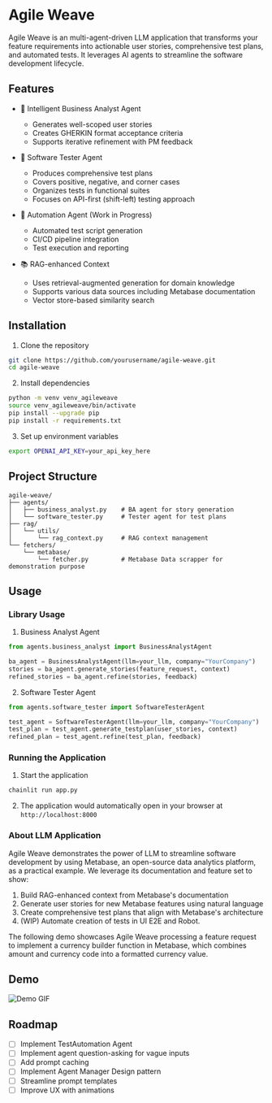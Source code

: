 # Agile Weave

Agile Weave is an multi-agent-driven LLM application that transforms your feature requirements into actionable user stories, comprehensive test plans, and automated tests. It leverages AI agents to streamline the software development lifecycle.

## Features

- 🤖 Intelligent Business Analyst Agent
  - Generates well-scoped user stories
  - Creates GHERKIN format acceptance criteria
  - Supports iterative refinement with PM feedback
  
- 🧪 Software Tester Agent
  - Produces comprehensive test plans
  - Covers positive, negative, and corner cases
  - Organizes tests in functional suites
  - Focuses on API-first (shift-left) testing approach

- 🔄 Automation Agent (Work in Progress)
  - Automated test script generation
  - CI/CD pipeline integration
  - Test execution and reporting

- 📚 RAG-enhanced Context
  - Uses retrieval-augmented generation for domain knowledge
  - Supports various data sources including Metabase documentation
  - Vector store-based similarity search

## Installation

1. Clone the repository
```bash
git clone https://github.com/yourusername/agile-weave.git
cd agile-weave
```

2. Install dependencies
```bash
python -m venv venv_agileweave
source venv_agileweave/bin/activate
pip install --upgrade pip
pip install -r requirements.txt
```

3. Set up environment variables
```bash
export OPENAI_API_KEY=your_api_key_here
```

## Project Structure

```
agile-weave/
├── agents/
│   ├── business_analyst.py    # BA agent for story generation
│   └── software_tester.py     # Tester agent for test plans
├── rag/
│   └── utils/
│       └── rag_context.py     # RAG context management
└── fetchers/
    └── metabase/
        └── fetcher.py         # Metabase Data scrapper for demonstration purpose
```

## Usage

### Library Usage

1. Business Analyst Agent
```python
from agents.business_analyst import BusinessAnalystAgent

ba_agent = BusinessAnalystAgent(llm=your_llm, company="YourCompany")
stories = ba_agent.generate_stories(feature_request, context)
refined_stories = ba_agent.refine(stories, feedback)
```

2. Software Tester Agent
```python
from agents.software_tester import SoftwareTesterAgent

test_agent = SoftwareTesterAgent(llm=your_llm, company="YourCompany")
test_plan = test_agent.generate_testplan(user_stories, context)
refined_plan = test_agent.refine(test_plan, feedback)
```

### Running the Application

1. Start the application
```bash
chainlit run app.py
```

2. The application would automatically open in your browser at `http://localhost:8000`


### About LLM Application
Agile Weave demonstrates the power of LLM to streamline software development by using Metabase, an open-source data analytics platform, as a practical example. We leverage its documentation and feature set to show:

1. Build RAG-enhanced context from Metabase's documentation
2. Generate user stories for new Metabase features using natural language
3. Create comprehensive test plans that align with Metabase's architecture
4. (WIP) Automate creation of tests in UI E2E and Robot.

The following demo showcases Agile Weave processing a feature request to implement a currency builder function in Metabase, which combines amount and currency code into a formatted currency value.

## Demo
![Demo GIF](assets/video/Demo.gif)

## Roadmap

- [ ] Implement TestAutomation Agent
- [ ] Implement agent question-asking for vague inputs
- [ ] Add prompt caching
- [ ] Implement Agent Manager Design pattern
- [ ] Streamline prompt templates
- [ ] Improve UX with animations